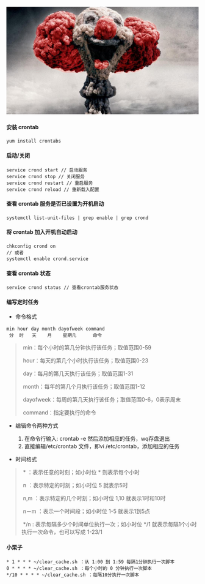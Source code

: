 ![1561780948294](../images/1561780948294.png)

#### 安装 crontab

```shell
yum install crontabs
```

#### 启动/关闭

```shell
service crond start // 启动服务
service crond stop // 关闭服务
service crond restart // 重启服务
service crond reload // 重新载入配置
```

#### 查看 crontab 服务是否已设置为开机启动

```shell
systemctl list-unit-files | grep enable | grep crond
```

#### 将 crontab 加入开机自动启动 

```shell
chkconfig crond on
// 或者
systemctl enable crond.service
```

#### 查看 crontab 状态

```shell
service crond status // 查看crontab服务状态
```

#### 编写定时任务

- 命令格式

```shell
min hour day month dayofweek command
 分  时   天    月    星期几      命令
```

> ​      min：每个小时的第几分钟执行该任务；取值范围0-59
>
> ​      hour：每天的第几个小时执行该任务；取值范围0-23
>
> ​      day：每月的第几天执行该任务；取值范围1-31
>
> ​      month：每年的第几个月执行该任务；取值范围1-12
>
> ​      dayofweek：每周的第几天执行该任务；取值范围0-6，0表示周末
>
> ​      command：指定要执行的命令

- 编辑命令两种方式
  1. 在命令行输入: crontab -e 然后添加相应的任务，wq存盘退出
  2. 直接编辑/etc/crontab 文件，即vi /etc/crontab，添加相应的任务

- 时间格式

> ​      \* ：表示任意的时刻；如小时位 * 则表示每个小时
>
> ​      n ：表示特定的时刻；如小时位 5 就表示5时
>
> ​      n,m ：表示特定的几个时刻；如小时位 1,10 就表示1时和10时
>
> ​      n－m ：表示一个时间段；如小时位 1-5 就表示1到5点
>
> ​      */n : 表示每隔多少个时间单位执行一次；如小时位 */1 就表示每隔1个小时执行一次命令，也可以写成 1-23/1

#### 小栗子

```shell
* 1 * * * ~/clear_cache.sh ：从 1:00 到 1:59 每隔1分钟执行一次脚本
0 * * * * ~/clear_cache.sh ：每个小时的 0 分钟执行一次脚本
*/10 * * * * ~/clear_cache.sh ：每隔10分执行一次脚本
```
